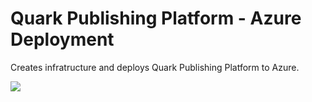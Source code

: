 # Quark Publishing Platform - Azure Deployment
Creates infratructure and deploys Quark Publishing Platform to Azure.


<a href="https://portal.azure.com/#create/Microsoft.Template/uri/https%3A%2F%2Fraw.githubusercontent.com%2Fneergupta%2FPlatform-Deployment%2Fmaster%2Fazuredeploy.json" target="_blank">
   <img src="http://azuredeploy.net/deploybutton.png"/>   
</a>
